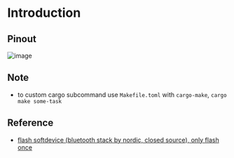 # Introduction


## Pinout 

![image](https://github.com/user-attachments/assets/6d15e3f7-7a83-4aba-a6de-77e7969a0a49)


## Note 

- to custom cargo subcommand use `Makefile.toml` with `cargo-make`, `cargo make some-task`

## Reference 

- [flash softdevice (bluetooth stack by nordic, closed source), only flash once](https://github.com/embassy-rs/nrf-softdevice#running-examples)

